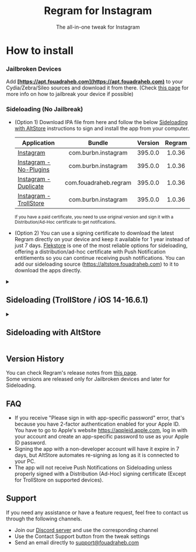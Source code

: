 [IG-SL]: https://cdn.fouadraheb.com/ipas/regram/1.0.36/com.burbn.instagram_395.0.0_regram_1.0.36_sl.ipa
[IG-SL-NoPlugins]: https://cdn.fouadraheb.com/ipas/regram/1.0.36/com.burbn.instagram_395.0.0_regram_1.0.36_no-plugins_sl.ipa
[IG-SL-Duplicate]: https://cdn.fouadraheb.com/ipas/regram/1.0.36/com.fouadraheb.regram_395.0.0_regram_1.0.36_sl.ipa
[IG-TS]: https://cdn.fouadraheb.com/ipas/regram/1.0.36/com.burbn.instagram_395.0.0_regram_1.0.36_ts.ipa

[changelogs-link]: https://apt.fouadraheb.com/package/com.fouadraheb.regram/changelogs
[flekstore-link]: https://flekstore.com/wa
[kravasign-link]: https://kravasign.com/fouadraheb

<h1 align="center">
Regram for Instagram
</h1>
<p align="center">
The all-in-one tweak for Instagram
</p>

# How to install

### Jailbroken Devices

Add __[https://apt.fouadraheb.com](https://apt.fouadraheb.com)__ to your Cydia/Zebra/Sileo sources and download it from there. (Check [this page](https://appledb.dev/device-selection/) for more info on how to jailbreak your device if possible)

### Sideloading (No Jailbreak)

* (Option 1) Download IPA file from here and follow the below [Sideloading with AltStore](#sideloading-with-altstore) instructions to sign and install the app from your computer.

    | Application | Bundle | Version | Regram |
    | ------------------ |:---------:|:------:|:------:|
    | [Instagram][IG-SL] | com.burbn.instagram | 395.0.0 | 1.0.36 |
    | [Instagram - No-Plugins][IG-SL-NoPlugins] | com.burbn.instagram | 395.0.0 | 1.0.36 |
    | [Instagram - Duplicate][IG-SL-Duplicate] | com.fouadraheb.regram | 395.0.0 | 1.0.36 |
    | [Instagram - TrollStore][IG-TS] | com.burbn.instagram | 395.0.0 | 1.0.36 |

    <sup>If you have a paid certificate, you need to use original version and sign it with a Distribution/Ad-Hoc certificate to get notifications.</sup>
    
* (Option 2) You can use a signing certificate to download the latest Regram directly on your device and keep it available for 1 year instead of just 7 days. [Flekstore][flekstore-link] is one of the most reliable options for sideloading, offering a distribution/ad-hoc certificate with Push Notification entitlements so you can continue receiving push notifications. You can add our sideloading source (https://altstore.fouadraheb.com) to it to download the apps directly.


<details>
<summary>

## Sideloading (TrollStore / iOS 14-16.6.1)</h2>

</summary>

#### If you are on <b>iOS 14 - 16.6.1</b> (iPhone X - A11 and older) or <b>iOS 14 - 16.6 beta 1</b> (iPhone 11 and newer), install with TrollStore to receive push notifications and use iCloud features:

  1. Install [TrollStore](https://github.com/opa334/TrollStore) (or [this guide](https://ios.cfw.guide/installing-trollstore/))
  2. Install and activate Instagram from the AppStore
  3. Download the TrollStore IPA file from the table above
  4. Open IPA in TrollStore
  5. Install to overwrite original Instagram

</details>

<details>

<summary>

## Sideloading with AltStore

</summary>

### Requirements

1. A computer running macOS or Windows
2. Internet connection
3. Apple ID (email & password)
4. If you are on iOS 16, you may need to enable Developer Mode. (Settings > Privacy & Security > Developer Mode)

### AltStore

* Download and install AltServer from [here](https://altstore.io)

* Right-click on the AltServer icon with your phone connected and choose "Install AltStore", then the name of your phone. When prompted sign in with your Apple ID. Two-factor Authentication is supported, but app-specific passwords are not.

* Make sure no other Instagram with the same bundle identifier is installed. (com.burbn.instagram if you chose the original IPA or com.fouadraheb.regram for the duplicate)

* If you have AltStore Beta, you can add our AltStore source (https://altstore.fouadraheb.com) and download apps directly from AltStore.

* If you don't have access to AltStore sources, download the IPA file from the link above and copy it to your phone, using iCloud Drive, AirDrop, or any other method. Open AltStore and navigate to the "My Apps" tab. Choose the plus in the top right corner and open the IPA file. When prompted sign in with your Apple ID. Two-factor Authentication is supported, but app-specific passwords are not.
</details>

## Version History
You can check Regram's release notes from [this page][changelogs-link].<br/>
Some versions are released only for Jailbroken devices and later for Sideloading.

## FAQ
* If you receive "Please sign in with app-specific password" error, that's because you have 2-factor authentication enabled for your Apple ID. You have to go to Apple's website https://appleid.apple.com, log in with your account and create an app-specific password to use as your Apple ID password.
* Signing the app with a non-developer account will have it expire in 7 days, but AltStore automates re-signing as long as it is connected to your PC.
* The app will not receive Push Notifications on Sideloading unless properly signed with a Distribution (Ad-Hoc) signing certificate (Except for TrollStore on supported devices).

## Support
If you need any assistance or have a feature request, feel free to contact us through the following channels.
* Join our [Discord server](https://discord.gg/8z3zY93) and use the corresponding channel
* Use the Contact Support button from the tweak settings
* Send an email directly to [support@fouadraheb.com](https://fouadraheb.com/)
